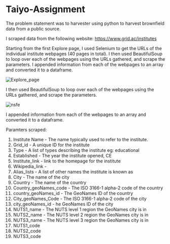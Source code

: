 # Taiyo-Assignment

The problem statement was to harvester using python to harvest brownfield data from a public source.

I scraped data from the following website:
https://www.grid.ac/institutes

Starting from the first Explore page, I used Selenium to get the URLs of the individual institute webpages (40 pages in total). I then used BeautifulSoup to loop over each of the webpages using the URLs gathered, and scrape the parameters. I appended information from each of the webpages to an array and converted it to a dataframe. 

![Explore_page](https://user-images.githubusercontent.com/37187598/126042396-d08f3cd3-5ef3-4bac-b961-c2572770dca7.PNG)

I then used BeautifulSoup to loop over each of the webpages using the URLs gathered, and scrape the parameters.

![nsfe](https://user-images.githubusercontent.com/37187598/126042513-c24199f3-6bda-4e83-9127-734d5341e65f.PNG)

 I appended information from each of the webpages to an array and converted it to a dataframe. 
 
 Paramters scraped:
 
1) Institute Name - The name typically used to refer to the institute.
2) Grid_id - A unique ID for the institute
3) Type -	A list of types describing the institute eg: educational
4) Established - The year the institute opened, CE
5) Institute_link - link to the homepage for the institute
6) Wikipedia_link - 
7) Alias_lists -	A list of other names the institute is known as
8) City	- The name of the city
9) Country	- The name of the country
10) Country_geoNames_code	- The ISO 3166-1 alpha-2 code of the country
11) country_geoNames_id	-	The GeoNames ID of the country
12) City_geoNames_Code	- The ISO 3166-1 alpha-2 code of the city
13) city_geoNames_id - he GeoNames ID of the city
14) NUTS1_name - 	The NUTS level 1 region the GeoNames city is in
15) NUTS2_name - 	The NUTS level 2 region the GeoNames city is in
16) NUTS3_name - 	The NUTS level 3 region the GeoNames city is in
17) NUTS1_code
18) NUTS2_code
19) NUTS3_code









